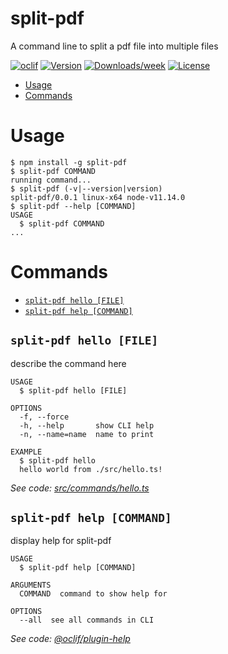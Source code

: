 split-pdf
=========

A command line to split a pdf file into multiple files

[![oclif](https://img.shields.io/badge/cli-oclif-brightgreen.svg)](https://oclif.io)
[![Version](https://img.shields.io/npm/v/split-pdf.svg)](https://npmjs.org/package/split-pdf)
[![Downloads/week](https://img.shields.io/npm/dw/split-pdf.svg)](https://npmjs.org/package/split-pdf)
[![License](https://img.shields.io/npm/l/split-pdf.svg)](https://github.com/mmogib/split-pdf/blob/master/package.json)

<!-- toc -->
* [Usage](#usage)
* [Commands](#commands)
<!-- tocstop -->
# Usage
<!-- usage -->
```sh-session
$ npm install -g split-pdf
$ split-pdf COMMAND
running command...
$ split-pdf (-v|--version|version)
split-pdf/0.0.1 linux-x64 node-v11.14.0
$ split-pdf --help [COMMAND]
USAGE
  $ split-pdf COMMAND
...
```
<!-- usagestop -->
# Commands
<!-- commands -->
* [`split-pdf hello [FILE]`](#split-pdf-hello-file)
* [`split-pdf help [COMMAND]`](#split-pdf-help-command)

## `split-pdf hello [FILE]`

describe the command here

```
USAGE
  $ split-pdf hello [FILE]

OPTIONS
  -f, --force
  -h, --help       show CLI help
  -n, --name=name  name to print

EXAMPLE
  $ split-pdf hello
  hello world from ./src/hello.ts!
```

_See code: [src/commands/hello.ts](https://github.com/mmogib/split-pdf/blob/v0.0.1/src/commands/hello.ts)_

## `split-pdf help [COMMAND]`

display help for split-pdf

```
USAGE
  $ split-pdf help [COMMAND]

ARGUMENTS
  COMMAND  command to show help for

OPTIONS
  --all  see all commands in CLI
```

_See code: [@oclif/plugin-help](https://github.com/oclif/plugin-help/blob/v2.2.1/src/commands/help.ts)_
<!-- commandsstop -->
